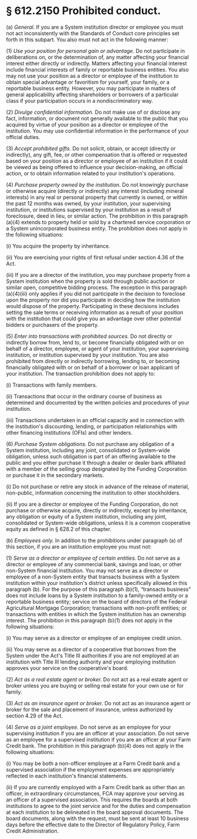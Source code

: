 # § 612.2150   Prohibited conduct.

(a) *General.* If you are a System institution director or employee you must not act inconsistently with the Standards of Conduct core principles set forth in this subpart. You also must not act in the following manner:


(1) *Use your position for personal gain or advantage.* Do not participate in deliberations on, or the determination of, any matter affecting your financial interest either directly or indirectly. Matters affecting your financial interest include financial interests of family or reportable business entities. You also may not use your position as a director or employee of the institution to obtain special advantage or favoritism for yourself, your family, or a reportable business entity. However, you may participate in matters of general applicability affecting shareholders or borrowers of a particular class if your participation occurs in a nondiscriminatory way.


(2) *Divulge confidential information.* Do not make use of or disclose any fact, information, or document not generally available to the public that you acquired by virtue of your position as a director or employee of the institution. You may use confidential information in the performance of your official duties.


(3) *Accept prohibited gifts.* Do not solicit, obtain, or accept (directly or indirectly), any gift, fee, or other compensation that is offered or requested based on your position as a director or employee of an institution if it could be viewed as being offered to influence your decision-making, an official action, or to obtain information related to your institution's operations.


(4) *Purchase property owned by the institution.* Do not knowingly purchase or otherwise acquire (directly or indirectly) any interest (including mineral interests) in any real or personal property that currently is owned, or within the past 12 months was owned, by your institution, your supervising institution, or institutions supervised by your institution as a result of foreclosure, deed in lieu, or similar action. The prohibition in this paragraph (a)(4) extends to property held or sold by a chartered service corporation or a System unincorporated business entity. The prohibition does not apply in the following situations:


(i) You acquire the property by inheritance.


(ii) You are exercising your rights of first refusal under section 4.36 of the Act.


(iii) If you are a director of the institution, you may purchase property from a System institution when the property is sold through public auction or similar open, competitive bidding process. The exception in this paragraph (a)(4)(iii) only applies if you did not participate in the decision to foreclose upon the property nor did you participate in deciding how the institution would dispose of the property. Participating in these decisions includes setting the sale terms or receiving information as a result of your position with the institution that could give you an advantage over other potential bidders or purchasers of the property.


(5) *Enter into transactions with prohibited sources.* Do not directly or indirectly borrow from, lend to, or become financially obligated with or on behalf of a director, employee, or agent of your institution, your supervising institution, or institution supervised by your institution. You are also prohibited from directly or indirectly borrowing, lending to, or becoming financially obligated with or on behalf of a borrower or loan applicant of your institution. The transaction prohibition does not apply to:


(i) Transactions with family members.


(ii) Transactions that occur in the ordinary course of business as determined and documented by the written policies and procedures of your institution.


(iii) Transactions undertaken in an official capacity and in connection with the institution's discounting, lending, or participation relationships with other financing institutions (OFIs) and other lenders.


(6) *Purchase System obligations.* Do not purchase any obligation of a System institution, including any joint, consolidated or System-wide obligation, unless such obligation is part of an offering available to the public and you either purchase it through a dealer or dealer bank affiliated with a member of the selling group designated by the Funding Corporation or purchase it in the secondary markets.


(i) Do not purchase or retire any stock in advance of the release of material, non-public, information concerning the institution to other stockholders.


(ii) If you are a director or employee of the Funding Corporation, do not purchase or otherwise acquire, directly or indirectly, except by inheritance, any obligation or equity of a System institution, including any joint, consolidated or System-wide obligations, unless it is a common cooperative equity as defined in § 628.2 of this chapter.


(b) *Employees only.* In addition to the prohibitions under paragraph (a) of this section, if you are an institution employee you must not:


(1) *Serve as a director or employee of certain entities.* Do not serve as a director or employee of any commercial bank, savings and loan, or other non-System financial institution. You may not serve as a director or employee of a non-System entity that transacts business with a System institution within your institution's district unless specifically allowed in this paragraph (b). For the purpose of this paragraph (b)(1), “transacts business” does not include loans by a System institution to a family-owned entity or a reportable business entity; service on the board of directors of the Federal Agricultural Mortgage Corporation; transactions with non-profit entities; or transactions with entities in which the System institution has an ownership interest. The prohibition in this paragraph (b)(1) does not apply in the following situations:


(i) You may serve as a director or employee of an employee credit union.


(ii) You may serve as a director of a cooperative that borrows from the System under the Act's Title III authorities if you are not employed at an institution with Title III lending authority and your employing institution approves your service on the cooperative's board.


(2) *Act as a real estate agent or broker.* Do not act as a real estate agent or broker unless you are buying or selling real estate for your own use or for family.


(3) *Act as an insurance agent or broker.* Do not act as an insurance agent or broker for the sale and placement of insurance, unless authorized by section 4.29 of the Act.


(4) *Serve as a joint employee.* Do not serve as an employee for your supervising institution if you are an officer at your association. Do not serve as an employee for a supervised institution if you are an officer at your Farm Credit bank. The prohibition in this paragraph (b)(4) does not apply in the following situations:


(i) You may be both a non-officer employee at a Farm Credit bank and a supervised association if the employment expenses are appropriately reflected in each institution's financial statements.


(ii) If you are currently employed with a Farm Credit bank as other than an officer, in extraordinary circumstances, FCA may approve your serving as an officer of a supervised association. This requires the boards at both institutions to agree to the joint service and for the duties and compensation at each institution to be delineated in the board approval documents. The board documents, along with the request, must be sent at least 10 business days before the effective date to the Director of Regulatory Policy, Farm Credit Administration.




